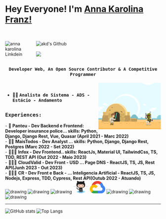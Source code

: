 # Hey Everyone! I'm [Anna Karolina Franz!](https://github.com/iannak)
<br><br>
<a href="https://www.linkedin.com/in/anna-karolina-franz-b72242218">
  <img align="left" alt="anna karolina Linkdein" width="100px" src="https://img.shields.io/badge/Linkedin-0A66C2?style=for-the-badge&logo=Linkedin&logoColor=white" />
</a>
<a href="https://github.com/iannak">
  <img align="left" alt="akd's Github" width="100px" src="https://img.shields.io/badge/Github-181717?style=for-the-badge&logo=Github&logoColor=white" />
</a>
<br><br>
![](https://github.com/amandewatnitrr/amandewatnitrr/blob/main/header_.png)

## <p align="center"><h4 align="center"><samp> Developer Web, An Open Source Contributor & A Competitive Programmer </samp></h4></p>

<div>
<img align="right" src="https://github.com/amandewatnitrr/amandewatnitrr/blob/main/terminal.gif" width="40%"/>
  <br>

- 👨‍🎓 <samp><b>Analista de Sistema - ADS - Estácio - Andamento</b>
</div>

##

<div>
<h3><b><samp>Experiences:</samp></b></h3>
- 🔬 <b>Panteu - Dev Backend e Frontend: Developer insurance police... skills: Python, Django, Django Rest, Vue, Quasar (April 2021 - Marc 2022)</b><br>
- 🕵🏻 <b>MaisTodos - Dev Analyst ... skills: Python, Django, Django Rest, Postgres (Marc 2022 - Set 2022)</b><br>
- 👨🏾‍💻 <b>Infox - Dev Frontend.. skills: ReactJs, Material UI, TailwindCss, TS, TDD, REST API (Out 2022 - Maio 2023)</b><br>
- 👨🏻‍💻 <b>CloudValid - Dev Front - USD ... Page DNS - ReactJS, TS, JS, Rest API(Junh 2023 - Out 2023)</b><br>
- 👨🏻‍💻 <b>CR - Dev Front e Back - ... Inteligencia Artificial - ReactJS, TS, JS, Nodejs, Express, TDD, Cypress, Rest API(Outub 2022 - Atuando)</b><br>
</div>
  
<span>
<img src="https://github.com/amandewatnitrr/amandewatnitrr/blob/main/imgs/bootstrap-5-1.svg" alt="drawing" width="50"/>
<img src="https://github.com/amandewatnitrr/amandewatnitrr/blob/main/imgs/firebase-1.svg" alt="drawing" width="30"/>
<img src="https://github.com/amandewatnitrr/amandewatnitrr/blob/main/imgs/git-icon.svg" alt="drawing" width="40"/>
<img src="https://github.com/amandewatnitrr/amandewatnitrr/blob/main/imgs/Octocat.png" alt="drawing" width="50"/>
<img src="https://github.com/amandewatnitrr/amandewatnitrr/blob/main/imgs/google-cloud-1.svg" alt="drawing" width="50"/>
<img src="https://github.com/amandewatnitrr/amandewatnitrr/blob/main/imgs/hackerrank.svg" alt="drawing" width="50"/>
<img src="https://github.com/amandewatnitrr/amandewatnitrr/blob/main/imgs/visual-studio-code.svg" alt="drawing" width="40"/>
<img src="https://github.com/amandewatnitrr/amandewatnitrr/blob/main/imgs/heroku-4.svg" alt="drawing" width="40"/>
</span>
<hr> 
<span>

![GitHub stats](https://github-readme-stats.vercel.app/api?username=iannak&show_icons=true&hide_title=true&count_private=true&include_all_commits=true&count_private=true&theme=gotham)
![Top Langs](https://github-readme-stats.vercel.app/api/top-langs/?username=iannak&layout=compact&theme=gotham&custom_title=Statistics)  
